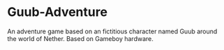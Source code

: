 # Guub-Adventure
An adventure game based on an fictitious character named Guub around the world of Nether. Based on Gameboy hardware.
